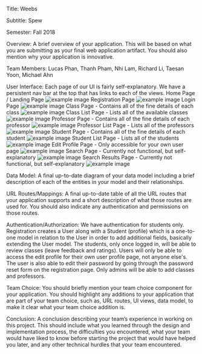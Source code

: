 Title: Weebs


Subtitle: Spew


Semester: Fall 2018


Overview: A brief overview of your application. This will be based on what you are submitting as your final web application artifact. You should also mention why your application is innovative.


Team Members: Lucas Phan, Thanh Pham, Nhi Lam, Richard Li, Taesan Yoon, Michael Ahn


User Interface: Each page of our UI is fairly self-explanatory. We have a persistent nav bar at the top that has links to each of the views.
Home Page / Landing Page
![example image](images_final/326HomePage.png)
Registration Page
![example image](images_final/326RegistrationPage.png)
Login Page
![example image](images_final/326LoginPage.png)
Class Page - Contains all of the fine details of each class
![example image](images_final/326ClassPage.png)
Class List Page - Lists all of the available classes
![example image](images_final/326ClassList.png)
Professor Page - Contains all of the fine details of each professor
![example image](images_final/326ProfessorPage.png)
Professor List Page - Lists all of the professors
![example image](images_final/326ProfessorList.png)
Student Page - Contains all of the fine details of each student
![example image](images_final/326StudentPage.png)
Student List Page - Lists all of the students
![example image](images_final/326StudentList.png)
Edit Profile Page - Only accessible for your own user page
![example image](images_final/326EditProfilePage.png)
Search Page - Currently not functional, but self-explanatory
![example image](images_final/326AdvancedSearch.png)
Search Results Page - Currently not functional, but self-explanatory
![example image](images_final/326SearchResultsPage.png)


Data Model: A final up-to-date diagram of your data model including a brief description of each of the entities in your model and their relationships.


URL Routes/Mappings: A final up-to-date table of all the URL routes that your application supports and a short description of what those routes are used for. You should also indicate any authentication and permissions on those routes.


Authentication/Authorization: We have authentication for students only. Registration creates a User along with a Student (profile) which is a one-to-one model in relation to the User in order to add additional fields, basically extending the User model. The students, only once logged in, will be able to review classes (leave feedback and ratings). Users will only be able to access the edit profile for their own user profile page, not anyone else's. The user is also able to edit their password by going through the password reset form on the registration page. Only admins will be able to add classes and professors.


Team Choice: You should briefly mention your team choice component for your application. You should highlight any additions to your application that are part of your team choice, such as, URL routes, UI views, data model, to make it clear what your team choice addition is.


Conclusion: A conclusion describing your team’s experience in working on this project. This should include what you learned through the design and implementation process, the difficulties you encountered, what your team would have liked to know before starting the project that would have helped you later, and any other technical hurdles that your team encountered.
